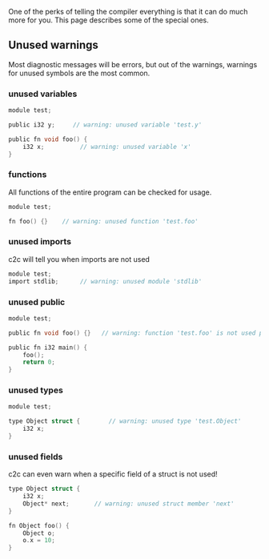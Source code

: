 
One of the perks of telling the compiler everything is that it can do much more
for you. This page describes some of the special ones.

## Unused warnings
Most diagnostic messages will be errors, but out of the warnings, warnings for unused
symbols are the most common.

### unused variables

```c
module test;

public i32 y;     // warning: unused variable 'test.y'

public fn void foo() {
    i32 x;          // warning: unused variable 'x'
}
```

### functions
All functions of the entire program can be checked for usage.

```c
module test;

fn foo() {}    // warning: unused function 'test.foo'
```

### unused imports
c2c will tell you when imports are not used

```c
module test;
import stdlib;      // warning: unused module 'stdlib'
```

### unused public

```c
module test;

public fn void foo() {}   // warning: function 'test.foo' is not used public

public fn i32 main() {
    foo();
    return 0;
}
```

### unused types
```c
module test;

type Object struct {        // warning: unused type 'test.Object'
    i32 x;
}
```

### unused fields
c2c can even warn when a specific field of a struct is not used!

```c
type Object struct {
    i32 x;
    Object* next;       // warning: unused struct member 'next'
}

fn Object foo() {
    Object o;
    o.x = 10;
}
```


